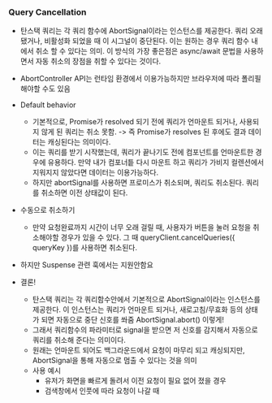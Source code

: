 ### Query Cancellation

- 탄스택 쿼리는 각 쿼리 함수에 AbortSignal이라는 인스턴스를 제공한다.
  쿼리 오래됐거나, 비활성화 되었을 때 이 시그널이 중단된다. 이는 원하는 경우 쿼리 함수 내에서 취소 할 수 있다는 의미. 이 방식의 가장 좋은점은 async/await 문법을 사용하면서 자동 취소의 장점을 취할 수 있다는 것이다.

- AbortController API는 런타임 환경에서 이용가능하지만 브라우저에 따라 폴리필 해야할 수도 있음

- Default behavior

  - 기본적으로, Promise가 resolved 되기 전에 쿼리가 언마운트 되거나, 사용되지 않게 된 쿼리는 취소 못함. -> 즉 Promise가 resolves 된 후에도 결과 데이터는 캐싱된다는 의미이다.
  - 이는 쿼리를 받기 시작했는데, 쿼리가 끝나기도 전에 컴포넌트를 언마운트한 경우에 유용하다. 만약 내가 컴포너틑 다시 마운트 하고 쿼리가 가비지 컬렌션에서 지워지지 않았다면 데이터는 이용가능하다.
  - 하지만 abortSignal를 사용하면 프로미스가 취소되며, 쿼리도 취소된다. 쿼리를 취소하면 이전 상태값이 된다.

- 수동으로 취소하기
  - 만약 요청완료까지 시간이 너무 오래 걸릴 때, 사용자가 버튼을 눌러 요청을 취소해야할 경우가 있을 수 있다. 그 때 queryClient.cancelQueries({ queryKey })를 사용하면 취소된다.
- 하지만 Suspense 관련 훅에서는 지원안함요

- 결론!
  - 탄스택 쿼리는 각 쿼리함수안에서 기본적으로 AbortSignal이라는 인스턴스를 제공한다. 이 인스턴스는 쿼리가 언마운트 되거나, 새로고침/무효화 등의 상태가 되면 자동으로 중단 신호를 쏴줌 AbortSignal.abort() 이렇게!
  - 그래서 쿼리함수의 파라미터로 signal을 받으면 저 신호를 감지해서 자동으로 쿼리를 취소해 준다는 의미이다.
  - 원래는 언마운트 되어도 백그라운드에서 요청이 마무리 되고 캐싱되지만, AbortSignal을 통해 자동으로 멈출 수 있다는 것을 의미
  - 사용 예시
    - 유저가 화면을 빠르게 돌려서 이전 요청이 필요 없어 졌을 경우
    - 검색창에서 인풋에 따라 요청이 나갈 때
